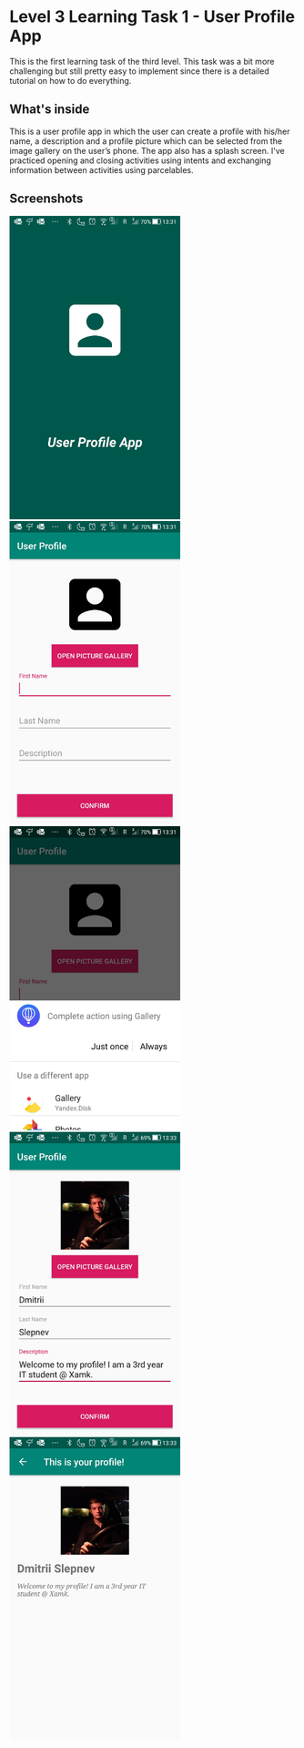 # Level 3 Learning Task 1 - User Profile App
This is the first learning task of the third level. This task was a bit more challenging but still pretty easy to implement since there is a detailed tutorial on how to do everything.
## What's inside
This is a user profile app in which the user can create a profile with his/her name, a description and a profile picture which can be selected from the image gallery on the user’s phone. The app also has a splash screen.
I've practiced opening and closing activities using intents and exchanging information between activities using parcelables.
## Screenshots
<img src="screenshots/screenshot1.jpg" alt="Screenshot" width="300"/>    <img src="screenshots/screenshot2.jpg" alt="Screenshot" width="300"/>
<img src="screenshots/screenshot3.jpg" alt="Screenshot" width="300"/>    <img src="screenshots/screenshot4.jpg" alt="Screenshot" width="300"/>
<img src="screenshots/screenshot5.jpg" alt="Screenshot" width="300"/>
